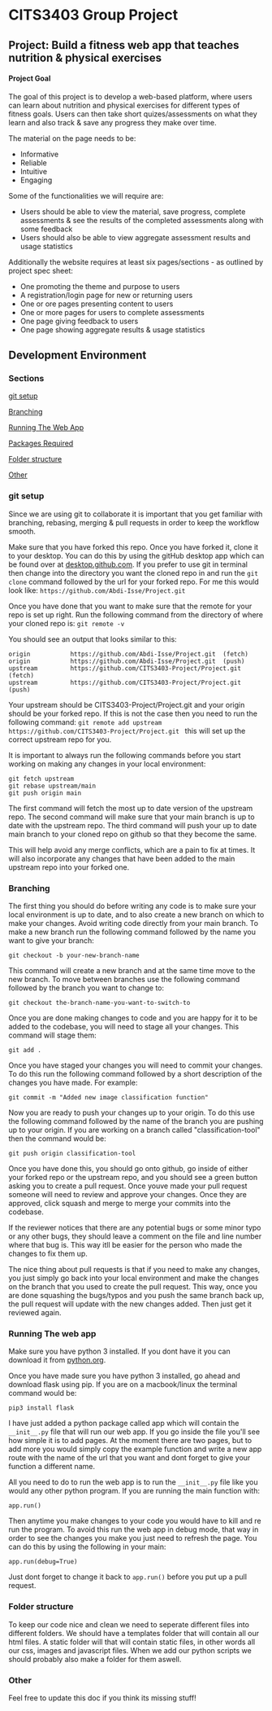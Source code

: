 # CITS3403 Group Project

## Project: Build a fitness web app that teaches nutrition & physical exercises

#### Project Goal
The goal of this project is to develop a web-based platform, where users can learn about nutrition and physical exercises for different types of fitness goals. Users can then take short quizes/assessments on what they learn and also track & save any progress they make over time.

The material on the page needs to be:
* Informative
* Reliable 
* Intuitive
* Engaging

Some of the functionalities we will require are:
* Users should be able to view the material, save progress, complete assessments & see the results of the completed assessments along with some feedback
* Users should also be able to view aggregate assessment results and usage statistics

Additionally the website requires at least six pages/sections - as outlined by project spec sheet:
* One promoting the theme and purpose to users
* A registration/login page for new or returning users
* One or ore pages presenting content to users
* One or more pages for users to complete assessments
* One page giving feedback to users
* One page showing aggregate results & usage statistics

## Development Environment

### Sections

[git setup](#gitsetup)

[Branching](#branching)

[Running The Web App](#running-the-web-app)

[Packages Required](#packages-required)

[Folder structure](#folder-structure)

[Other](#other)


### git setup
Since we are using git to collaborate it is important that you get familiar with branching, rebasing, merging & pull requests in order to keep the workflow smooth.

Make sure that you have forked this repo. Once you have forked it, clone it to your desktop.
You can do this by using the gitHub desktop app which can be found over at [desktop.github.com](https://desktop.github.com/).
If you prefer to use git in terminal then change into the directory you want the cloned repo in and run the ```git clone``` command followed by the url for your forked repo. For me this would look like:
```https://github.com/Abdi-Isse/Project.git ```

Once you have done that you want to make sure that the remote for your repo is set up right. Run the following command from the directory of where your cloned repo is:
```git remote -v```

You should see an output that looks similar to this:
<pre><code>origin           https://github.com/Abdi-Isse/Project.git  (fetch)
origin           https://github.com/Abdi-Isse/Project.git  (push)
upstream         https://github.com/CITS3403-Project/Project.git  (fetch)
upstream         https://github.com/CITS3403-Project/Project.git  (push)</code></pre>

Your upstream should be  CITS3403-Project/Project.git and your origin should be your forked repo. If this is not the case then you need to run the following command:
```git remote add upstream  https://github.com/CITS3403-Project/Project.git ```
this will set up the correct upstream repo for you.

It is important to always run the following commands before you start working on making any changes in your local environment:

<pre><code>git fetch upstream
git rebase upstream/main
git push origin main
</code></pre>

The first command will fetch the most up to date version of the upstream repo.
The second command will make sure that your main branch is up to date with the upstream repo.
The third command will push your up to date main branch to your cloned repo on github so that they become the same.

This will help avoid any merge conflicts, which are a pain to fix at times. It will also incorporate any changes that have been added to the main upstream repo into your forked one.

### Branching

The first thing you should do before writing any code is to make sure your local environment is up to date, and to also create a new branch on which to make your changes. Avoid writing code directly from your main branch. To make a new branch run the following command followed by the name you want to give your branch:

```git checkout -b your-new-branch-name```

This command will create a new branch and at the same time move to the new branch. To move between branches use the following command followed by the branch you want to change to:

```git checkout the-branch-name-you-want-to-switch-to```

Once you are done making changes to code and you are happy for it to be added to the codebase, you will need to stage all your changes. This command will stage them:

```git add .```

Once you have staged your changes you will need to commit your changes. To do this run the following command followed by a short description of the changes you have made. For example:

```git commit -m "Added new image classification function"```

Now you are ready to push your changes up to your origin. To do this use the following command followed by the name of the branch you are pushing up to your origin. If you are working on a branch called "classification-tool" then the command would be:

```git push origin classification-tool```

Once you have done this, you should go onto github, go inside of either your forked repo or the upstream repo, and you should see a green button asking you to create a pull request. Once youve made your pull request someone will need to review and approve your changes. Once they are approved, click squash and merge to merge your commits into the codebase.

If the reviewer notices that there are any potential bugs or some minor typo or any other bugs, they should leave a comment on the file and line number where that bug is. This way itll be easier for the person who made the changes to fix them up.

The nice thing about pull requests is that if you need to make any changes, you just simply go back into your local environment and make the changes on the branch that you used to create the pull request. This way, once you are done squashing the bugs/typos and you push the same branch back up, the pull request will update with the new changes added. Then just get it reviewed again.

### Running The web app
Make sure you have python 3 installed. If you dont have it you can download it from [python.org](https://www.python.org/downloads/).

Once you have made sure you have python 3 installed, go ahead and download flask using pip.
If you are on a macbook/linux the terminal command would be:

```pip3 install flask```

I have just added a python package called app which will contain the ```__init__.py``` file that will run our web app. If you go inside the file you'll see how simple it is to add pages. At the moment there are two pages, but to add more you would simply copy the example function and write a new app route with the name of the url that you want and dont forget to give your function a different name.

All you need to do to run the web app is to run the ```__init__.py``` file like you would any other python program.
If you are running the main function with:

```app.run()```

Then anytime you make changes to your code you would have to kill and re run the program. To avoid this run the web app in debug mode, that way in order to see the changes you make you just need to refresh the page. You can do this by using the following in your main:

```app.run(debug=True)```

Just dont forget to change it back to ```app.run()``` before you put up a pull request.

### Folder structure

To keep our code nice and clean we need to seperate different files into different folders. We should have a templates folder that will contain all our html files. A static folder will that will contain static files, in other words all our css, images and javascript files. When we add our python scripts we should probably also make a folder for them aswell.

### Other

Feel free to update this doc if you think its missing stuff!


